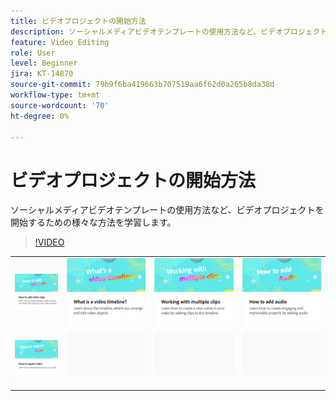 ```yaml
---
title: ビデオプロジェクトの開始方法
description: ソーシャルメディアビデオテンプレートの使用方法など、ビデオプロジェクトを開始するための様々な方法を学習します
feature: Video Editing
role: User
level: Beginner
jira: KT-14870
source-git-commit: 79b9f6ba419663b707519aa6f62d0a265b8da38d
workflow-type: tm+mt
source-wordcount: '70'
ht-degree: 0%

---
```


# ビデオプロジェクトの開始方法

ソーシャルメディアビデオテンプレートの使用方法など、ビデオプロジェクトを開始するための様々な方法を学習します。

>[!VIDEO](https://video.tv.adobe.com/v/3427070?quality=12&learn=on&hidetitle=true)

<table style="table-layout:fixed">
<tr>
  <td>
         <a href="add-video-clips.md">
            <img alt="ビデオクリップの追加方法" src="assets/add-video-clips.png" />
         </a>
   </td>
   <td>
         <a href="video-timeline.md">
            <img alt="ビデオタイムラインとは何ですか？" src="assets/video-timeline.png" />
         </a>
   </td>
   <td>
         <a href="multiple-clips.md">
            <img alt="複数のクリップの操作" src="assets/multiple-clips.png" />
         </a>
   </td>
   <td>
         <a href="add-audio-video.md">
            <img alt="オーディオを追加する方法" src="assets/add-audio-video.png" />
         </a>
   </td>
</tr>
<tr>
    <td>
         <a href="export-video.md">
            <img alt="ビデオを書き出す方法" src="assets/export-video.png" />
         </a>
   </td>
   <td>
    <img alt="スペーサー" src="../assets/Gray_thumbnail.png" />
    <div>
    <br>
   </td>
   <td>
    <img alt="スペーサー" src="../assets/Gray_thumbnail.png" />
    <div>
    <br>
   </td>
   <td>
    <img alt="スペーサー" src="../assets/Gray_thumbnail.png" />
    <div>
    <br>
   </td>
</tr>
</table>